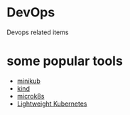 # DevOps
Devops related items

# some popular tools
- [minikub](https://minikube.sigs.k8s.io/docs/)
- [kind](https://kind.sigs.k8s.io/)
- [microk8s](https://microk8s.io/)
- [Lightweight Kubernetes](https://k3s.io/)

